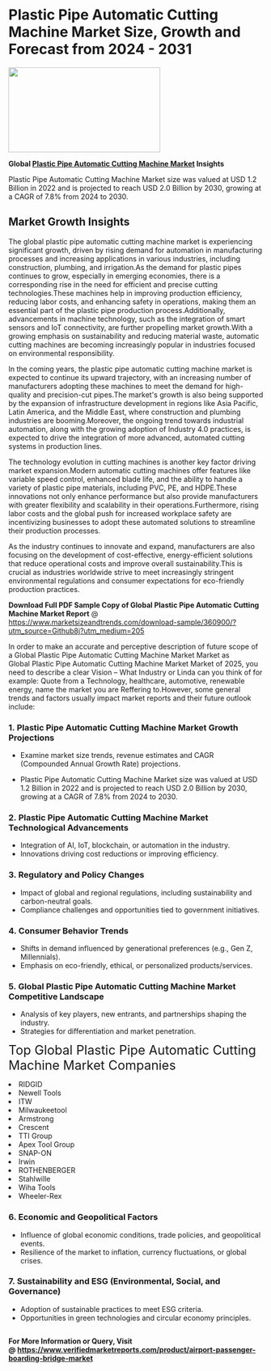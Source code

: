 <H1>Plastic Pipe Automatic Cutting Machine Market Size, Growth and Forecast from 2024 - 2031</H1><img class="aligncenter size-medium wp-image-584254" src="https://thirdeyenews.in/wp-content/uploads/2024/09/Global-Market-Research-300x168.jpeg" alt="" width="300" height="168" /><p><strong>Global&nbsp;<a href="https://www.marketsizeandtrends.com/download-sample/360900/?utm_source=Github8j?utm_medium=205">Plastic Pipe Automatic Cutting Machine Market</a> Insights</strong></p><p>Plastic Pipe Automatic Cutting Machine Market size was valued at USD 1.2 Billion in 2022 and is projected to reach USD 2.0 Billion by 2030, growing at a CAGR of 7.8% from 2024 to 2030.</p><p><h2>Market Growth Insights</h2> <p>The global plastic pipe automatic cutting machine market is experiencing significant growth, driven by rising demand for automation in manufacturing processes and increasing applications in various industries, including construction, plumbing, and irrigation.As the demand for plastic pipes continues to grow, especially in emerging economies, there is a corresponding rise in the need for efficient and precise cutting technologies.These machines help in improving production efficiency, reducing labor costs, and enhancing safety in operations, making them an essential part of the plastic pipe production process.Additionally, advancements in machine technology, such as the integration of smart sensors and IoT connectivity, are further propelling market growth.With a growing emphasis on sustainability and reducing material waste, automatic cutting machines are becoming increasingly popular in industries focused on environmental responsibility.</p> <p>In the coming years, the plastic pipe automatic cutting machine market is expected to continue its upward trajectory, with an increasing number of manufacturers adopting these machines to meet the demand for high-quality and precision-cut pipes.The market's growth is also being supported by the expansion of infrastructure development in regions like Asia Pacific, Latin America, and the Middle East, where construction and plumbing industries are booming.Moreover, the ongoing trend towards industrial automation, along with the growing adoption of Industry 4.0 practices, is expected to drive the integration of more advanced, automated cutting systems in production lines.</p> <p>The technology evolution in cutting machines is another key factor driving market expansion.Modern automatic cutting machines offer features like variable speed control, enhanced blade life, and the ability to handle a variety of plastic pipe materials, including PVC, PE, and HDPE.These innovations not only enhance performance but also provide manufacturers with greater flexibility and scalability in their operations.Furthermore, rising labor costs and the global push for increased workplace safety are incentivizing businesses to adopt these automated solutions to streamline their production processes.</p> <p>As the industry continues to innovate and expand, manufacturers are also focusing on the development of cost-effective, energy-efficient solutions that reduce operational costs and improve overall sustainability.This is crucial as industries worldwide strive to meet increasingly stringent environmental regulations and consumer expectations for eco-friendly production practices.</p> <p><span class=""><strong>Download Full PDF Sample Copy of Global Plastic Pipe Automatic Cutting Machine Market Report</strong> @ <a href="https://www.marketsizeandtrends.com/download-sample/360900/?utm_source=Github8j?utm_medium=205" target="_blank">https://www.marketsizeandtrends.com/download-sample/360900/?utm_source=Github8j?utm_medium=205</a></span></p><p>In order to make an accurate and perceptive description of future scope of a Global&nbsp;Plastic Pipe Automatic Cutting Machine Market Market as Global&nbsp;Plastic Pipe Automatic Cutting Machine Market Market of 2025, you need to describe a clear Vision &ndash; What Industry or Linda can you think of for example: Quote from a Technology, healthcare, automotive, renewable energy, name the market you are Reffering to.However, some general trends and factors usually impact market reports and their future outlook include:</p><h3>1.&nbsp;<strong>Plastic Pipe Automatic Cutting Machine Market Growth Projections</strong></h3><ul><li>Examine market size trends, revenue estimates and CAGR (Compounded Annual Growth Rate) projections.</li><li><p>Plastic Pipe Automatic Cutting Machine Market size was valued at USD 1.2 Billion in 2022 and is projected to reach USD 2.0 Billion by 2030, growing at a CAGR of 7.8% from 2024 to 2030.</p></li></ul><h3>2.&nbsp;<strong>Plastic Pipe Automatic Cutting Machine Market Technological Advancements</strong></h3><ul><li>Integration of AI, IoT, blockchain, or automation in the industry.</li><li>Innovations driving cost reductions or improving efficiency.</li></ul><h3>3.&nbsp;<strong>Regulatory and Policy Changes</strong></h3><ul><li>Impact of global and regional regulations, including sustainability and carbon-neutral goals.</li><li>Compliance challenges and opportunities tied to government initiatives.</li></ul><h3>4.&nbsp;<strong>Consumer Behavior Trends</strong></h3><ul><li>Shifts in demand influenced by generational preferences (e.g., Gen Z, Millennials).</li><li>Emphasis on eco-friendly, ethical, or personalized products/services.</li></ul><h3>5.&nbsp;<strong>Global Plastic Pipe Automatic Cutting Machine Market Competitive Landscape</strong></h3><ul><li>Analysis of key players, new entrants, and partnerships shaping the industry.</li><li>Strategies for differentiation and market penetration.</li></ul><p data-pm-slice="1 1 []"><span style="color: inherit; font-family: inherit; font-size: 25px;">Top Global Plastic Pipe Automatic Cutting Machine Market Companies</span></p><div class="" data-test-id=""><p><li>RIDGID</li><li> Newell Tools</li><li> ITW</li><li> Milwaukeetool</li><li> Armstrong</li><li> Crescent</li><li> TTI Group</li><li> Apex Tool Group</li><li> SNAP-ON</li><li> Irwin</li><li> ROTHENBERGER</li><li> Stahlwille</li><li> Wiha Tools</li><li> Wheeler-Rex</li></p></div><h3>6.&nbsp;<strong>Economic and Geopolitical Factors</strong></h3><ul><li>Influence of global economic conditions, trade policies, and geopolitical events.</li><li>Resilience of the market to inflation, currency fluctuations, or global crises.</li></ul><h3>7.&nbsp;<strong>Sustainability and ESG (Environmental, Social, and Governance)</strong></h3><ul><li>Adoption of sustainable practices to meet ESG criteria.</li><li>Opportunities in green technologies and circular economy principles.</li></ul><h2><strong style="font-size: 14px;">For More Information or Query, Visit @&nbsp;</strong><a style="background-color: #ffffff; font-size: 14px;" href="https://www.marketsizeandtrends.com/report/plastic-pipe-automatic-cutting-machine-market/" target="_blank">https://www.verifiedmarketreports.com/product/airport-passenger-boarding-bridge-market</a></h2>